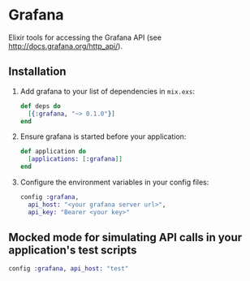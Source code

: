 # Grafana

Elixir tools for accessing the Grafana API (see http://docs.grafana.org/http_api/).

## Installation

  1. Add grafana to your list of dependencies in `mix.exs`:
     ```elixir
     def deps do
       [{:grafana, "~> 0.1.0"}]
     end
     ```

  2. Ensure grafana is started before your application:
     ```elixir
     def application do
       [applications: [:grafana]]
     end
     ```

  3. Configure the environment variables in your config files:
     ```elixir
     config :grafana,
       api_host: "<your grafana server url>",
       api_key: "Bearer <your key>"
     ```

## Mocked mode for simulating API calls in your application's test scripts
  ```elixir
  config :grafana, api_host: "test"
  ```
